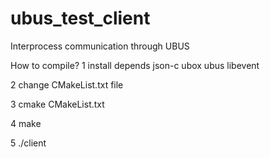 # ubus_test_client
Interprocess communication through UBUS

How to compile?
1 install depends
json-c ubox ubus libevent

2 change CMakeList.txt file 

3 cmake CMakeList.txt

4 make

5 ./client
